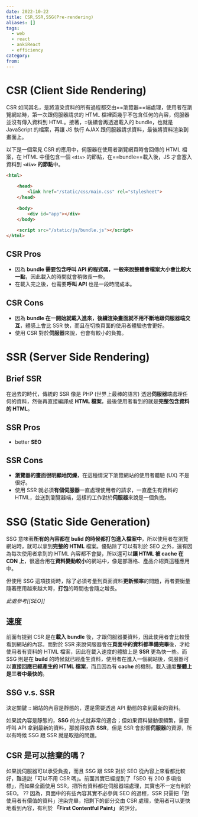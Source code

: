 ```yaml
---
date: 2022-10-22
title: CSR,SSR,SSG(Pre-rendering)
aliases: []
tags:
  - web
  - react
  - ankiReact
  - efficiency
category: 
from: 
---
```

# CSR (Client Side Rendering)

CSR 如同其名，是將渲染資料的所有過程都交由==瀏覽器==端處理，使用者在瀏覽網站時，第一次跟伺服器請求的 HTML 檔裡面幾乎不包含任何的內容，伺服器並沒有傳入資料到 HTML。接著，::後續會再透過載入的 bundle，也就是 JavaScript 的檔案，再讓 JS 執行 AJAX 跟伺服器請求資料，最後將資料渲染到畫面上。
<!--SR:!2022-10-25,3,250-->

以下是一個常見 CSR 的應用中，伺服器在使用者瀏覽網頁時會回傳的 HTML 檔案，在 HTML 中僅包含一個 `<div>` 的節點，在==bundle==載入後，JS 才會塞入資料到 **`<div>` 的節點**中。

```html
<html>

	<head>
		<link href="/static/css/main.css" rel="stylesheet"> 
	</head>
	 
	<body>
		<div id="app"></div> 
	</body> 
	
	<script src="/static/js/bundle.js"></script> 
</html>
```

## CSR Pros
- 因為 **bundle 需要包含呼叫 API 的程式碼，一般來說整體會檔案大小會比較大一點**，因此載入的時間就會稍微長一些。
- 在載入完之後，也需要**呼叫 API** 也是一段時間成本。
<!--SR:!2022-10-25,3,250-->


## CSR Cons
- 因為 **bundle 在一開始就載入進來，後續渲染畫面就不用不斷地跟伺服器端交互**，體感上會比 SSR 快，而且在切換頁面的使用者體驗也會更好。
- 使用 CSR 對於**伺服器**來說，也會有較小的負擔。

# SSR (Server Side Rendering)
## Brief SSR
在過去的時代，傳統的 SSR 像是 PHP (世界上最棒的語言) 透過**伺服器**端處理任何的資料，然後再直接編譯成 **HTML 檔案**，最後使用者看到的就是**完整包含資料的 HTML**。

## SSR Pros

- better **SEO**

## SSR Cons
- **瀏覽器的畫面很明顯地閃爍**，在這種情況下瀏覽網站的使用者體驗 (UX) 不是很好。
- 使用 SSR 就必須**有個伺服器**一直處理使用者的請求，一直產生有資料的 HTML，並送到瀏覽器端，這樣的工作對於**伺服器**來說是一個負擔。

# SSG (Static Side Generation)

SSG 意味著**所有的內容都在 bulid 的時候都打包進入檔案中**，所以使用者在瀏覽網站時，就可以拿到**完整的 HTML** 檔案。優點除了可以有利於 SEO 之外，還有因為每次使用者拿到的 HTML 內容都不會變，所以還可以**讓 HTML 被 cache 在 CDN 上**，很適合用在**資料變動較小**的網站中，像是部落格、產品介紹頁這種應用中。
<!--SR:!2022-10-25,3,250!2022-10-25,3,250-->

但使用 SSG 這項技術時，除了必須考量到頁面資料**更新頻率**的問題，再者要衡量隨著應用越來越大時，**打包**的時間也會隨之增長。

*此處參考[[SEO]]*


## 速度
前面有提到 CSR 是在**載入 bundle** 後，才跟伺服器要資料，因此使用者會比較慢看到網站的內容。而對於 SSR 來說伺服器會在**頁面中的資料都準備完畢**後，才給使用者有資料的 HTML 檔案，因此在載入速度的體驗上是 **SSR** 更為快一些。而 SSG 則是在 **build** 的時候就已經產生資料，使用者在進入一個網站後，伺服器可以**直接回應已經產生的 HTML 檔案**，而且因為有 **cache** 的機制，載入速度**整體上是三者中最快的**。
<!--SR:!2022-10-25,3,250!2022-10-27,3,250-->

## SSG v.s. SSR

決定關鍵 :: 網站的內容是靜態的，還是需要透過 API 動態的拿到最新的資料。

如果說內容是靜態的，**SSG** 的方式就非常的適合；但如果資料變動很頻繁，需要呼叫 API 拿到最新的資料，那就得依靠 **SSR**，但是 SSR 會影響**伺服器**的資源，所以有時候 SSG 跟 SSR 就是取捨的問題。

## CSR 是可以捨棄的嗎？

如果說伺服器可以承受負擔，而且 SSG 跟 SSR 對於 SEO 從內容上來看都比較好，難道説「可以不用 CSR 嗎」。前面其實已經提到了「SEO 有 200 多項指標」，而如果全面使用 SSR，把所有資料都在伺服器端處理，其實也不一定有利於 SEO。
??
因為，頁面中的有些內容其實不必參與 SEO 的過程，SSR 只需把「對使用者有價值的資料」渲染完畢，把剩下的部分交由 CSR 處理，使用者可以更快地看到內容，有利於 **「First Contentful Paint」** 的評分。
